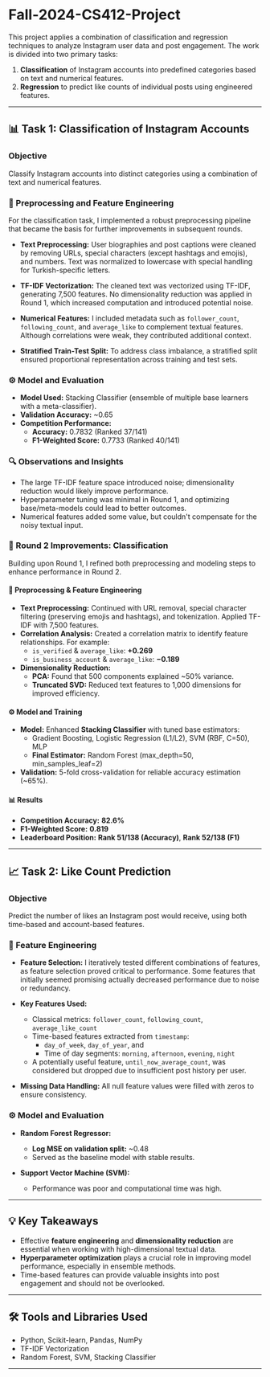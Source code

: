 # Fall-2024-CS412-Project

This project applies a combination of classification and regression techniques to analyze Instagram user data and post engagement. The work is divided into two primary tasks:

1. **Classification** of Instagram accounts into predefined categories based on text and numerical features.
2. **Regression** to predict like counts of individual posts using engineered features.

---

## 📊 Task 1: Classification of Instagram Accounts

### Objective
Classify Instagram accounts into distinct categories using a combination of text and numerical features.

### 🔧 Preprocessing and Feature Engineering

For the classification task, I implemented a robust preprocessing pipeline that became the basis for further improvements in subsequent rounds.

- **Text Preprocessing:** User biographies and post captions were cleaned by removing URLs, special characters (except hashtags and emojis), and numbers. Text was normalized to lowercase with special handling for Turkish-specific letters.

- **TF-IDF Vectorization:** The cleaned text was vectorized using TF-IDF, generating 7,500 features. No dimensionality reduction was applied in Round 1, which increased computation and introduced potential noise.

- **Numerical Features:** I included metadata such as `follower_count`, `following_count`, and `average_like` to complement textual features. Although correlations were weak, they contributed additional context.

- **Stratified Train-Test Split:** To address class imbalance, a stratified split ensured proportional representation across training and test sets.

### ⚙️ Model and Evaluation

- **Model Used:** Stacking Classifier (ensemble of multiple base learners with a meta-classifier).
- **Validation Accuracy:** ~0.65
- **Competition Performance:**
  - **Accuracy:** 0.7832 (Ranked 37/141)
  - **F1-Weighted Score:** 0.7733 (Ranked 40/141)

### 🔍 Observations and Insights

- The large TF-IDF feature space introduced noise; dimensionality reduction would likely improve performance.
- Hyperparameter tuning was minimal in Round 1, and optimizing base/meta-models could lead to better outcomes.
- Numerical features added some value, but couldn't compensate for the noisy textual input.

### 🚀 Round 2 Improvements: Classification

Building upon Round 1, I refined both preprocessing and modeling steps to enhance performance in Round 2.

#### 🔧 Preprocessing & Feature Engineering

- **Text Preprocessing:** Continued with URL removal, special character filtering (preserving emojis and hashtags), and tokenization. Applied TF-IDF with 7,500 features.
- **Correlation Analysis:** Created a correlation matrix to identify feature relationships. For example:
  - `is_verified` & `average_like`: **+0.269**
  - `is_business_account` & `average_like`: **−0.189**
- **Dimensionality Reduction:**
  - **PCA:** Found that 500 components explained ~50% variance.
  - **Truncated SVD:** Reduced text features to 1,000 dimensions for improved efficiency.

#### ⚙️ Model and Training

- **Model:** Enhanced **Stacking Classifier** with tuned base estimators:
  - Gradient Boosting, Logistic Regression (L1/L2), SVM (RBF, C=50), MLP
  - **Final Estimator:** Random Forest (max_depth=50, min_samples_leaf=2)
- **Validation:** 5-fold cross-validation for reliable accuracy estimation (~65%).

#### 📊 Results

- **Competition Accuracy:** **82.6%**
- **F1-Weighted Score:** **0.819**
- **Leaderboard Position:** **Rank 51/138 (Accuracy)**, **Rank 52/138 (F1)**


---

## 📈 Task 2: Like Count Prediction

### Objective
Predict the number of likes an Instagram post would receive, using both time-based and account-based features.

### 🔧 Feature Engineering

- **Feature Selection:** I iteratively tested different combinations of features, as feature selection proved critical to performance. Some features that initially seemed promising actually decreased performance due to noise or redundancy.

- **Key Features Used:**
  - Classical metrics: `follower_count`, `following_count`, `average_like_count`
  - Time-based features extracted from `timestamp`: 
    - `day_of_week`, `day_of_year`, and 
    - Time of day segments: `morning`, `afternoon`, `evening`, `night`
  - A potentially useful feature, `until_now_average_count`, was considered but dropped due to insufficient post history per user.

- **Missing Data Handling:** All null feature values were filled with zeros to ensure consistency.

### ⚙️ Model and Evaluation

- **Random Forest Regressor:**
  - **Log MSE on validation split:** ~0.48
  - Served as the baseline model with stable results.
  
- **Support Vector Machine (SVM):**
  - Performance was poor and computational time was high.

---

## 💡 Key Takeaways

- Effective **feature engineering** and **dimensionality reduction** are essential when working with high-dimensional textual data.
- **Hyperparameter optimization** plays a crucial role in improving model performance, especially in ensemble methods.
- Time-based features can provide valuable insights into post engagement and should not be overlooked.

---

## 🛠️ Tools and Libraries Used

- Python, Scikit-learn, Pandas, NumPy
- TF-IDF Vectorization
- Random Forest, SVM, Stacking Classifier

---



